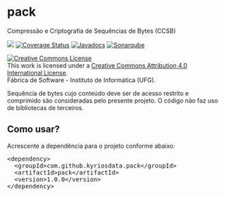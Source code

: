 # pack
Compressão e Criptografia de Sequências de Bytes (CCSB)

[<img src="https://api.travis-ci.org/kyriosdata/pack.svg?branch=master">](https://travis-ci.org/kyriosdata/pack)
[![Coverage Status](https://coveralls.io/repos/github/kyriosdata/pack/badge.svg?branch=master)](https://coveralls.io/github/kyriosdata/pack?branch=master)
[![Javadocs](http://javadoc.io/badge/com.github.kyriosdata.pack/pack.svg)](http://javadoc.io/doc/com.github.kyriosdata.pack/pack)
[![Sonarqube](https://sonarqube.com/api/badges/gate?key=com.github.kyriosdata.pack%3Apack)](https://sonarqube.com/dashboard?id=com.github.kyriosdata.pack%3Apack)

<a rel="license" href="http://creativecommons.org/licenses/by/4.0/"><img alt="Creative Commons License" style="border-width:0" src="https://i.creativecommons.org/l/by/4.0/88x31.png" /></a><br />
This work is licensed under a <a rel="license" href="http://creativecommons.org/licenses/by/4.0/">Creative Commons Attribution 4.0 International License</a>. <br />
Fábrica de Software - Instituto de Informática (UFG).

Sequência de bytes cujo conteúdo deve ser de acesso restrito e comprimido são consideradas pelo presente projeto. O código não faz uso de bibliotecas de terceiros. 

## Como usar?

Acrescente a dependência para o projeto conforme abaixo:

<pre>
&lt;dependency&gt;
  &lt;groupId&gt;com.github.kyriosdata.pack&lt;/groupId&gt;
  &lt;artifactId&gt;pack&lt;/artifactId&gt;
  &lt;version&gt;1.0.0&lt;/version&gt;
&lt;/dependency&gt;
</pre>
